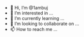 - 👋 Hi, I’m @1ambuj
- 👀 I’m interested in ...
- 🌱 I’m currently learning ...
- 💞️ I’m looking to collaborate on ...
- 📫 How to reach me ...

<!---
1ambuj/1ambuj is a ✨ special ✨ repository because its `README.md` (this file) appears on your GitHub profile.
You can click the Preview link to take a look at your changes.
--->
